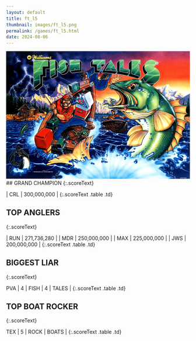 ```yaml
---
layout: default
title: ft_l5
thumbnail: images/ft_l5.png
permalink: /games/ft_l5.html
date: 2024-08-06
---
```


<img src="../images/ft_l5.png" class="gameThumbnail img-fluid mx-auto align-middle">
## GRAND CHAMPION
{:.scoreText}

| CRL | 300,000,000 | 
{:.scoreText .table .td}

## TOP ANGLERS
{:.scoreText}

| RUN | 271,736,280 | 
| MDR | 250,000,000 | 
| MAX | 225,000,000 | 
| JWS | 200,000,000 | 
{:.scoreText .table .td}

## BIGGEST LIAR
{:.scoreText}

PVA
| 4 | FISH | 4 | TALES | 
{:.scoreText .table .td}

## TOP BOAT ROCKER
{:.scoreText}

TEX
| 5 | ROCK | BOATS | 
{:.scoreText .table .td}
